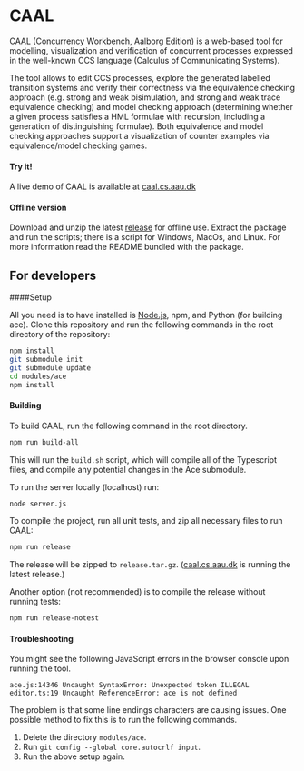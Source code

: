 # CAAL

CAAL (Concurrency Workbench, Aalborg Edition) is a web-based tool for modelling, visualization and verification of concurrent processes expressed in the well-known CCS language (Calculus of Communicating Systems).

The tool allows to edit CCS processes, explore the generated labelled transition systems and verify their correctness via the equivalence checking approach (e.g. strong and weak bisimulation, and strong and weak trace equivalence checking) and model checking approach (determining whether a given process satisfies a HML formulae with recursion, including a generation of distinguishing formulae). Both equivalence and model checking approaches support a visualization of counter examples via equivalence/model checking games.

#### Try it!

A live demo of CAAL is available at [caal.cs.aau.dk](http://caal.cs.aau.dk/)

#### Offline version

Download and unzip the latest [release](http://caal.cs.aau.dk/caal-local.zip) for offline use. Extract the package and run the scripts; there is a script for Windows, MacOs, and Linux. For more information read the README bundled with the package.

## For developers

####Setup

All you need is to have installed is [Node.js](http://nodejs.org/), npm, and Python (for building ace).
Clone this repository and run the following commands in the root directory of the repository:
```bash
npm install
git submodule init
git submodule update
cd modules/ace
npm install
```

#### Building

To build CAAL, run the following command in the root directory.

```bash
npm run build-all
```
This will run the ``` build.sh ``` script, which will compile all of the Typescript files, and compile any potential changes in the Ace submodule.

To run the server locally (localhost) run:
```bash
node server.js
```

To compile the project, run all unit tests, and zip all necessary files to run CAAL:
```bash
npm run release
```
The release will be zipped to ```release.tar.gz```. ([caal.cs.aau.dk](http://caal.cs.aau.dk/) is running the latest release.)

Another option (not recommended) is to compile the release without running tests:
```bash
npm run release-notest
```

#### Troubleshooting

You might see the following JavaScript errors in the browser console upon running the tool.
```
ace.js:14346 Uncaught SyntaxError: Unexpected token ILLEGAL
editor.ts:19 Uncaught ReferenceError: ace is not defined
```
The problem is that some line endings characters are causing issues. One possible method to fix this is to run the following commands.

1. Delete the directory ``` modules/ace ```.
2. Run ```git config --global core.autocrlf input```.
3. Run the above setup again.
